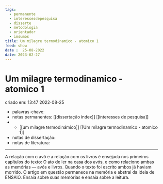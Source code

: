 ```yaml
---
tags:
  - permanente
  - interessesdepesquisa
  - disserte
  - metodologia
  - orientador
  - insumos
title: Um milagre termodinamico - atomico 1
feed: show
date :  25-08-2022
date: 2023-02-27
---
```


# Um milagre termodinamico - atomico 1

criado em: 13:47 2022-08-25

- palavras-chave: 
- notas permanentes: [[dissertação index]] [[interesses de pesquisa]]
- - [[um milagre termodinámico]] [[Um milagre termodinamico - atomico 1]]
- notas de dissertação:
- notas de literatura: 

---

A relação com o avô e a relação com os livros é ensejada nos primeiros capítulos do texto: O ato de ler na casa dos avós, e como relaciono ambas as memórias — avós e livros. Quando o texto foi escrito ambos já haviam morrido. O artigo em questão permanece na memória e abstrai da ideia de ENSAIO. Ensaia sobre suas memórias e ensaia sobre a leitura. 
